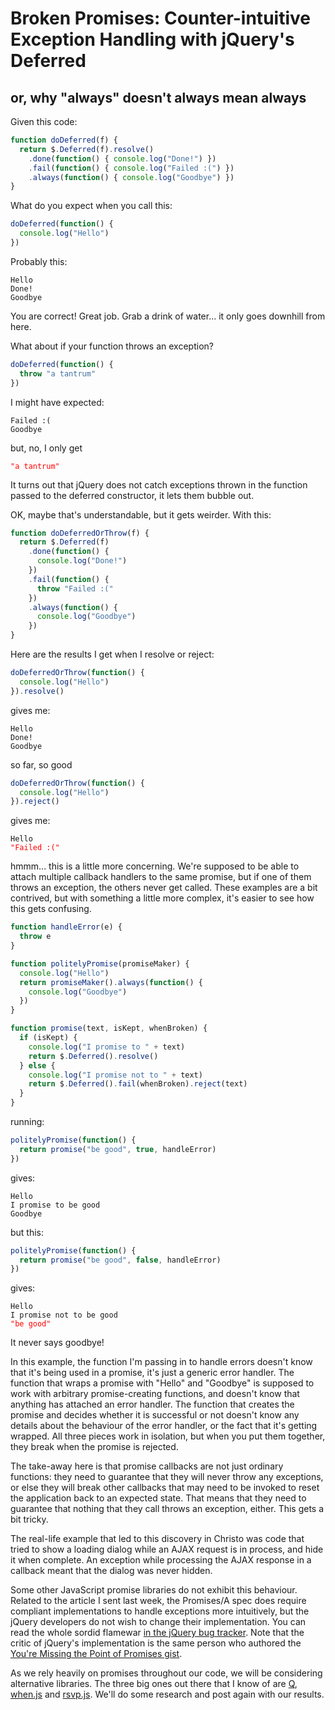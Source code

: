 # Broken Promises: Counter-intuitive Exception Handling with jQuery's Deferred
## or, why "always" doesn't always mean always

Given this code:

```javascript
function doDeferred(f) {
  return $.Deferred(f).resolve()
    .done(function() { console.log("Done!") })
    .fail(function() { console.log("Failed :(") })
    .always(function() { console.log("Goodbye") })
}
```

What do you expect when you call this:

```javascript
doDeferred(function() {
  console.log("Hello")
})
```

Probably this:

```
Hello
Done!
Goodbye
```

You are correct! Great job. Grab a drink of water... it only goes downhill from here.

What about if your function throws an exception?

```javascript
doDeferred(function() {
  throw "a tantrum"
})
```

I might have expected:

```
Failed :(
Goodbye
```

but, no, I only get

<pre>
<code style="color:red">"a tantrum"</code>
</pre>

It turns out that jQuery does not catch exceptions thrown in the function passed to the deferred constructor, it lets them bubble out.

OK, maybe that's understandable, but it gets weirder. With this:

```javascript
function doDeferredOrThrow(f) {
  return $.Deferred(f)
    .done(function() {
      console.log("Done!")
    })
    .fail(function() {
      throw "Failed :("
    })
    .always(function() {
      console.log("Goodbye")
    })
}
```

Here are the results I get when I resolve or reject:

```javascript
doDeferredOrThrow(function() {
  console.log("Hello")
}).resolve()
```

gives me:

```
Hello
Done!
Goodbye
```

so far, so good

```javascript
doDeferredOrThrow(function() {
  console.log("Hello")
}).reject()
```

gives me:

<pre>
<code>Hello</code>
<code style="color:red">"Failed :("</code>
</pre>

hmmm... this is a little more concerning. We're supposed to be able to attach multiple callback handlers to the same promise, but if one of them throws an exception, the others never get called. These examples are a bit contrived, but with something a little more complex, it's easier to see how this gets confusing.

```javascript
function handleError(e) {
  throw e
}

function politelyPromise(promiseMaker) {
  console.log("Hello")
  return promiseMaker().always(function() {
    console.log("Goodbye")
  })
}

function promise(text, isKept, whenBroken) {
  if (isKept) {
    console.log("I promise to " + text)
    return $.Deferred().resolve()
  } else {
    console.log("I promise not to " + text)
    return $.Deferred().fail(whenBroken).reject(text)
  }
}
```

running:

```javascript
politelyPromise(function() {
  return promise("be good", true, handleError)
})
```

gives:

```
Hello
I promise to be good
Goodbye
```

but this:

```javascript
politelyPromise(function() {
  return promise("be good", false, handleError)
})
```

gives:

<pre>
<code>Hello</code>
<code>I promise not to be good</code>
<code style="color:red">"be good"</code>
</pre>

It never says goodbye!

In this example, the function I'm passing in to handle errors doesn't know that it's being used in a promise, it's just a generic error handler. The function that wraps a promise with "Hello" and "Goodbye" is supposed to work with arbitrary promise-creating functions, and doesn't know that anything has attached an error handler. The function that creates the promise and decides whether it is successful or not doesn't know any details about the behaviour of the error handler, or the fact that it's getting wrapped. All three pieces work in isolation, but when you put them together, they break when the promise is rejected.

The take-away here is that promise callbacks are not just ordinary functions: they need to guarantee that they will never throw any exceptions, or else they will break other callbacks that may need to be invoked to reset the application back to an expected state. That means that they need to guarantee that nothing that they call throws an exception, either. This gets a bit tricky.

The real-life example that led to this discovery in Christo was code that tried to show a loading dialog while an AJAX request is in process, and hide it when complete. An exception while processing the AJAX response in a callback meant that the dialog was never hidden.

Some other JavaScript promise libraries do not exhibit this behaviour. Related to the article I sent last week, the Promises/A spec does require compliant implementations to handle exceptions more intuitively, but the jQuery developers do not wish to change their implementation. You can read the whole sordid flamewar [in the jQuery bug tracker](http://bugs.jquery.com/ticket/11010). Note that the critic of jQuery's implementation is the same person who authored the [You're Missing the Point of Promises gist](https://gist.github.com/3889970).

As we rely heavily on promises throughout our code, we will be considering alternative libraries. The three big ones out there that I know of are [Q](https://github.com/kriskowal/q), [when.js](https://github.com/cujojs/when) and [rsvp.js](https://github.com/tildeio/rsvp.js?utm_source=javascriptweekly). We'll do some research and post again with our results.
